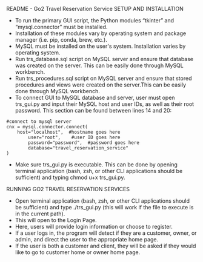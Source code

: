 
README - Go2 Travel Reservation Service
SETUP AND INSTALLATION

* To run the primary GUI script, the Python modules “tkinter” and “mysql.connector” must be installed.   
* Installation of these modules vary by operating system and package manager (i.e. pip, conda, brew, etc.).   
* MySQL must be installed on the user's system. Installation varies by operating system.  
* Run trs_database.sql script on MySQL server and ensure that database was created on the server. This can be easily done through MySQL workbench.   
* Run trs_procedures.sql script on MySQL server and ensure that stored procedures and views were created on the server.This can be easily done through MySQL           workbench.
* To connect GUI to MySQL database and server, user must open trs_gui.py and input their MySQL host and user IDs, as well as their root password. This section can     be found between lines 14 and 20:
```
#connect to mysql server
cnx = mysql.connector.connect(
   	host="localhost",  #hostname goes here
    	user="root",	#user ID goes here
    	password="password",  #password goes here
    	database="travel_reservation_service"
)
```
* Make sure trs_gui.py is executable. This can be done by opening terminal application (bash, zsh, or other CLI applications should be sufficient) and typing chmod u+x trs_gui.py. 

RUNNING GO2 TRAVEL RESERVATION SERVICES

* Open terminal application (bash, zsh, or other CLI applications should be sufficient) and type ./trs_gui.py (this will work if the file to execute is in the         current path). 
* This will open to the Login Page.
* Here, users will provide login information or choose to register. 
* If a user logs in, the program will detect if they are a customer, owner, or admin, and direct the user to the appropriate home page. 
* If the user is both a customer and client, they will be asked if they would like to go to customer home or owner home page.
